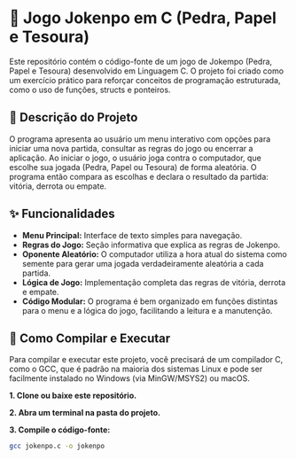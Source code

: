# 🎲 Jogo Jokenpo em C (Pedra, Papel e Tesoura)

Este repositório contém o código-fonte de um jogo de Jokempo (Pedra, Papel e Tesoura) desenvolvido em Linguagem C. O projeto foi criado como um exercício prático para reforçar conceitos de programação estruturada, como o uso de funções, structs e ponteiros.

## 📜 Descrição do Projeto

O programa apresenta ao usuário um menu interativo com opções para iniciar uma nova partida, consultar as regras do jogo ou encerrar a aplicação. Ao iniciar o jogo, o usuário joga contra o computador, que escolhe sua jogada (Pedra, Papel ou Tesoura) de forma aleatória. O programa então compara as escolhas e declara o resultado da partida: vitória, derrota ou empate.

## ✨ Funcionalidades

* **Menu Principal:** Interface de texto simples para navegação.
* **Regras do Jogo:** Seção informativa que explica as regras de Jokenpo.
* **Oponente Aleatório:** O computador utiliza a hora atual do sistema como semente para gerar uma jogada verdadeiramente aleatória a cada partida.
* **Lógica de Jogo:** Implementação completa das regras de vitória, derrota e empate.
* **Código Modular:** O programa é bem organizado em funções distintas para o menu e a lógica do jogo, facilitando a leitura e a manutenção.

## 🚀 Como Compilar e Executar

Para compilar e executar este projeto, você precisará de um compilador C, como o GCC, que é padrão na maioria dos sistemas Linux e pode ser facilmente instalado no Windows (via MinGW/MSYS2) ou macOS.

**1. Clone ou baixe este repositório.**

**2. Abra um terminal na pasta do projeto.**

**3. Compile o código-fonte:**
```bash
gcc jokenpo.c -o jokenpo

